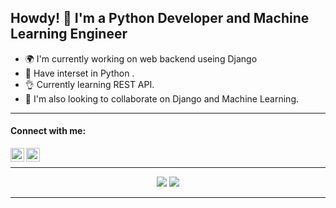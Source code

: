 <h2>Howdy! 👋 I'm a Python Developer and Machine Learning Engineer</h2>

- 🌍 I'm currently working on web backend useing Django <br>
- 🐍 Have interset in Python . <br>
- 👌 Currently learning REST API. <br>
- 🤝 I'm also looking to collaborate on Django and Machine Learning.<br>

<hr>
<h4> Connect with me:</h4>

[<img align="left" alt="Reza | Twitter" width="22px" src="https://cdn.jsdelivr.net/npm/simple-icons@v3/icons/twitter.svg" />][twitter]
[<img align="left" alt="Reza | LinkedIn" width="22px" src="https://cdn.jsdelivr.net/npm/simple-icons@v3/icons/linkedin.svg" />][linkedin]

<br>

<hr>


<p align = "center">
  <img src = "https://github-readme-stats.vercel.app/api?username=mreza162152&show_icons=true&theme=dark&line_height=40">
  <img src = "https://github-readme-stats.vercel.app/api/top-langs/?username=mreza162152&theme=dark">
</p>

<hr>



<!---
mreza162152/mreza162152 is a ✨ special ✨ repository because its `README.md` (this file) appears on your GitHub profile.
You can click the Preview link to take a look at your changes.
--->
[twitter]: https://twitter.com/AyonChowdhury27
[linkedin]: https://linkedin.com/in/md-mahmudur-reza
